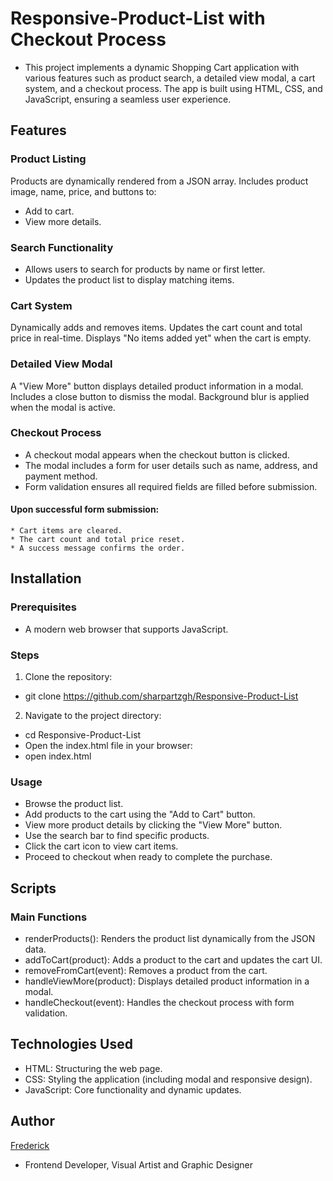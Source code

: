# Responsive-Product-List with Checkout Process
- This project implements a dynamic Shopping Cart application with various features such as product search, a detailed view modal, a cart system, and a checkout process. The app is built using HTML, CSS, and JavaScript, ensuring a seamless user experience.

## Features
### Product Listing
Products are dynamically rendered from a JSON array.
Includes product image, name, price, and buttons to:
-   Add to cart.
-   View more details.
    
### Search Functionality
- Allows users to search for products by name or first letter.
- Updates the product list to display matching items.

### Cart System
Dynamically adds and removes items.
Updates the cart count and total price in real-time.
Displays "No items added yet" when the cart is empty.
### Detailed View Modal
A "View More" button displays detailed product information in a modal.
Includes a close button to dismiss the modal.
Background blur is applied when the modal is active.

### Checkout Process
- A checkout modal appears when the checkout button is clicked.
- The modal includes a form for user details such as name, address, and payment method.
- Form validation ensures all required fields are filled before submission.
#### Upon successful form submission:
    * Cart items are cleared.
    * The cart count and total price reset.
    * A success message confirms the order.

## Installation

### Prerequisites
- A modern web browser that supports JavaScript.

### Steps
1.  Clone the repository:
- git clone https://github.com/sharpartzgh/Responsive-Product-List
2. Navigate to the project directory:
- cd Responsive-Product-List
- Open the index.html file in your browser:
- open index.html

### Usage
- Browse the product list.
- Add products to the cart using the "Add to Cart" button.
- View more product details by clicking the "View More" button.
- Use the search bar to find specific products.
- Click the cart icon to view cart items.
- Proceed to checkout when ready to complete the purchase.

## Scripts
### Main Functions
-   renderProducts(): Renders the product list dynamically from the JSON data.
-   addToCart(product): Adds a product to the cart and updates the cart UI.
-   removeFromCart(event): Removes a product from the cart.
-   handleViewMore(product): Displays detailed product information in a modal.
-   handleCheckout(event): Handles the checkout process with form validation.

## Technologies Used
- HTML: Structuring the web page.
- CSS: Styling the application (including modal and responsive design).
- JavaScript: Core functionality and dynamic updates.

## Author
[Frederick](https://www.github.com/sharpartzgh)
- Frontend Developer, Visual Artist and Graphic Designer
